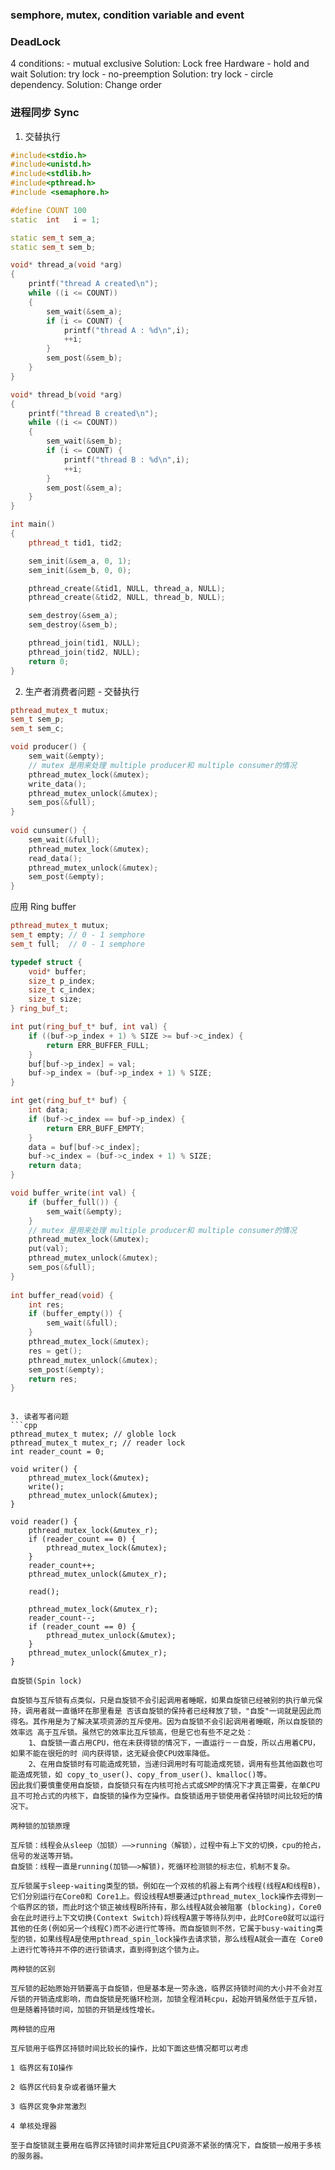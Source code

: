 
### semphore, mutex, condition variable and event
### DeadLock
   4 conditions: 
      - mutual exclusive   Solution: Lock free Hardware
      - hold and wait      Solution: try lock
      - no-preemption      Solution: try lock
      - circle dependency. Solution: Change order
   
   
### 进程同步 Sync 
1. 交替执行
```cpp
#include<stdio.h>
#include<unistd.h>
#include<stdlib.h>
#include<pthread.h>
#include <semaphore.h>

#define COUNT 100
static  int   i = 1;

static sem_t sem_a;
static sem_t sem_b;

void* thread_a(void *arg)
{
    printf("thread A created\n");
    while ((i <= COUNT))
    {
        sem_wait(&sem_a);
        if (i <= COUNT) {
            printf("thread A : %d\n",i);
            ++i;
        }
        sem_post(&sem_b);
    }
}

void* thread_b(void *arg)
{
    printf("thread B created\n");
    while ((i <= COUNT))
    {
        sem_wait(&sem_b);
        if (i <= COUNT) {
            printf("thread B : %d\n",i);
            ++i;
        }
        sem_post(&sem_a);
    }
}

int main()
{
    pthread_t tid1, tid2;

    sem_init(&sem_a, 0, 1);
    sem_init(&sem_b, 0, 0);

    pthread_create(&tid1, NULL, thread_a, NULL);
    pthread_create(&tid2, NULL, thread_b, NULL);

    sem_destroy(&sem_a);
    sem_destroy(&sem_b);

    pthread_join(tid1, NULL);
    pthread_join(tid2, NULL);
    return 0;
}
```
2. 生产者消费者问题 - 交替执行
```cpp
pthread_mutex_t mutux;
sem_t sem_p;
sem_t sem_c;

void producer() {
    sem_wait(&empty);
    // mutex 是用来处理 multiple producer和 multiple consumer的情况
    pthread_mutex_lock(&mutex);
    write_data();
    pthread_mutex_unlock(&mutex);
    sem_pos(&full);
}
 
void cunsumer() {
    sem_wait(&full);
    pthread_mutex_lock(&mutex);
    read_data();
    pthread_mutex_unlock(&mutex);
    sem_post(&empty);
}
```
应用 Ring buffer

```cpp
pthread_mutex_t mutux;
sem_t empty; // 0 - 1 semphore
sem_t full;  // 0 - 1 semphore

typedef struct {
    void* buffer;
    size_t p_index;
    size_t c_index;
    size_t size;
} ring_buf_t;

int put(ring_buf_t* buf, int val) {
    if ((buf->p_index + 1) % SIZE >= buf->c_index) {
        return ERR_BUFFER_FULL;
    }
    buf[buf->p_index] = val;
    buf->p_index = (buf->p_index + 1) % SIZE;
}

int get(ring_buf_t* buf) {
    int data;
    if (buf->c_index == buf->p_index) {
        return ERR_BUFF_EMPTY;
    }
    data = buf[buf->c_index];
    buf->c_index = (buf->c_index + 1) % SIZE;
    return data;
}

void buffer_write(int val) {
    if (buffer_full()) {
        sem_wait(&empty);
    }
    // mutex 是用来处理 multiple producer和 multiple consumer的情况
    pthread_mutex_lock(&mutex);
    put(val);
    pthread_mutex_unlock(&mutex);
    sem_pos(&full);
}
 
int buffer_read(void) {
    int res;
    if (buffer_empty()) {
        sem_wait(&full);
    }
    pthread_mutex_lock(&mutex);
    res = get();
    pthread_mutex_unlock(&mutex);
    sem_post(&empty);
    return res;
}
```

```

3. 读者写者问题
```cpp
pthread_mutex_t mutex; // globle lock
pthread_mutex_t mutex_r; // reader lock
int reader_count = 0;

void writer() {
    pthread_mutex_lock(&mutex);
    write();
    pthread_mutex_unlock(&mutex);
}

void reader() {
    pthread_mutex_lock(&mutex_r);
    if (reader_count == 0) {
        pthread_mutex_lock(&mutex);
    }
    reader_count++;
    pthread_mutex_unlock(&mutex_r);
    
    read();
    
    pthread_mutex_lock(&mutex_r);
    reader_count--;
    if (reader_count == 0) {
        pthread_mutex_unlock(&mutex);
    }
    pthread_mutex_unlock(&mutex_r);
}

自旋锁(Spin lock)

自旋锁与互斥锁有点类似，只是自旋锁不会引起调用者睡眠，如果自旋锁已经被别的执行单元保持，调用者就一直循环在那里看是 否该自旋锁的保持者已经释放了锁，"自旋"一词就是因此而得名。其作用是为了解决某项资源的互斥使用。因为自旋锁不会引起调用者睡眠，所以自旋锁的效率远 高于互斥锁。虽然它的效率比互斥锁高，但是它也有些不足之处：
    1、自旋锁一直占用CPU，他在未获得锁的情况下，一直运行－－自旋，所以占用着CPU，如果不能在很短的时 间内获得锁，这无疑会使CPU效率降低。
    2、在用自旋锁时有可能造成死锁，当递归调用时有可能造成死锁，调用有些其他函数也可能造成死锁，如 copy_to_user()、copy_from_user()、kmalloc()等。
因此我们要慎重使用自旋锁，自旋锁只有在内核可抢占式或SMP的情况下才真正需要，在单CPU且不可抢占式的内核下，自旋锁的操作为空操作。自旋锁适用于锁使用者保持锁时间比较短的情况下。

两种锁的加锁原理

互斥锁：线程会从sleep（加锁）——>running（解锁），过程中有上下文的切换，cpu的抢占，信号的发送等开销。
自旋锁：线程一直是running(加锁——>解锁)，死循环检测锁的标志位，机制不复杂。

互斥锁属于sleep-waiting类型的锁。例如在一个双核的机器上有两个线程(线程A和线程B)，它们分别运行在Core0和 Core1上。假设线程A想要通过pthread_mutex_lock操作去得到一个临界区的锁，而此时这个锁正被线程B所持有，那么线程A就会被阻塞 (blocking)，Core0 会在此时进行上下文切换(Context Switch)将线程A置于等待队列中，此时Core0就可以运行其他的任务(例如另一个线程C)而不必进行忙等待。而自旋锁则不然，它属于busy-waiting类型的锁，如果线程A是使用pthread_spin_lock操作去请求锁，那么线程A就会一直在 Core0上进行忙等待并不停的进行锁请求，直到得到这个锁为止。

两种锁的区别

互斥锁的起始原始开销要高于自旋锁，但是基本是一劳永逸，临界区持锁时间的大小并不会对互斥锁的开销造成影响，而自旋锁是死循环检测，加锁全程消耗cpu，起始开销虽然低于互斥锁，但是随着持锁时间，加锁的开销是线性增长。

两种锁的应用

互斥锁用于临界区持锁时间比较长的操作，比如下面这些情况都可以考虑

1 临界区有IO操作

2 临界区代码复杂或者循环量大

3 临界区竞争非常激烈

4 单核处理器

至于自旋锁就主要用在临界区持锁时间非常短且CPU资源不紧张的情况下，自旋锁一般用于多核的服务器。
